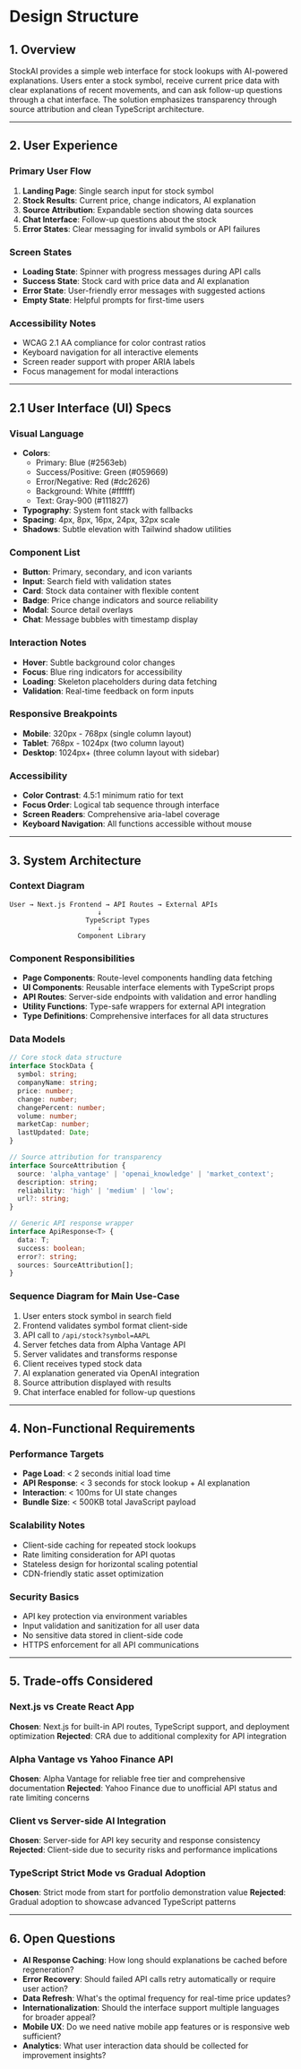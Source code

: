 # Design Structure

## 1. Overview
StockAI provides a simple web interface for stock lookups with AI-powered explanations. Users enter a stock symbol, receive current price data with clear explanations of recent movements, and can ask follow-up questions through a chat interface. The solution emphasizes transparency through source attribution and clean TypeScript architecture.

---

## 2. User Experience
### Primary User Flow
1. **Landing Page**: Single search input for stock symbol
2. **Stock Results**: Current price, change indicators, AI explanation
3. **Source Attribution**: Expandable section showing data sources
4. **Chat Interface**: Follow-up questions about the stock
5. **Error States**: Clear messaging for invalid symbols or API failures

### Screen States
- **Loading State**: Spinner with progress messages during API calls
- **Success State**: Stock card with price data and AI explanation
- **Error State**: User-friendly error messages with suggested actions
- **Empty State**: Helpful prompts for first-time users

### Accessibility Notes
- WCAG 2.1 AA compliance for color contrast ratios
- Keyboard navigation for all interactive elements
- Screen reader support with proper ARIA labels
- Focus management for modal interactions

---

## 2.1 User Interface (UI) Specs
### Visual Language
- **Colors**: 
  - Primary: Blue (#2563eb)
  - Success/Positive: Green (#059669) 
  - Error/Negative: Red (#dc2626)
  - Background: White (#ffffff)
  - Text: Gray-900 (#111827)
- **Typography**: System font stack with fallbacks
- **Spacing**: 4px, 8px, 16px, 24px, 32px scale
- **Shadows**: Subtle elevation with Tailwind shadow utilities

### Component List
- **Button**: Primary, secondary, and icon variants
- **Input**: Search field with validation states
- **Card**: Stock data container with flexible content
- **Badge**: Price change indicators and source reliability
- **Modal**: Source detail overlays
- **Chat**: Message bubbles with timestamp display

### Interaction Notes
- **Hover**: Subtle background color changes
- **Focus**: Blue ring indicators for accessibility
- **Loading**: Skeleton placeholders during data fetching
- **Validation**: Real-time feedback on form inputs

### Responsive Breakpoints
- **Mobile**: 320px - 768px (single column layout)
- **Tablet**: 768px - 1024px (two column layout)
- **Desktop**: 1024px+ (three column layout with sidebar)

### Accessibility
- **Color Contrast**: 4.5:1 minimum ratio for text
- **Focus Order**: Logical tab sequence through interface
- **Screen Readers**: Comprehensive aria-label coverage
- **Keyboard Navigation**: All functions accessible without mouse

---

## 3. System Architecture
### Context Diagram
```
User → Next.js Frontend → API Routes → External APIs
                      ↓
                   TypeScript Types
                      ↓
                 Component Library
```

### Component Responsibilities
- **Page Components**: Route-level components handling data fetching
- **UI Components**: Reusable interface elements with TypeScript props
- **API Routes**: Server-side endpoints with validation and error handling
- **Utility Functions**: Type-safe wrappers for external API integration
- **Type Definitions**: Comprehensive interfaces for all data structures

### Data Models
```typescript
// Core stock data structure
interface StockData {
  symbol: string;
  companyName: string;
  price: number;
  change: number;
  changePercent: number;
  volume: number;
  marketCap: number;
  lastUpdated: Date;
}

// Source attribution for transparency
interface SourceAttribution {
  source: 'alpha_vantage' | 'openai_knowledge' | 'market_context';
  description: string;
  reliability: 'high' | 'medium' | 'low';
  url?: string;
}

// Generic API response wrapper
interface ApiResponse<T> {
  data: T;
  success: boolean;
  error?: string;
  sources: SourceAttribution[];
}
```

### Sequence Diagram for Main Use-Case
1. User enters stock symbol in search field
2. Frontend validates symbol format client-side
3. API call to `/api/stock?symbol=AAPL`
4. Server fetches data from Alpha Vantage API
5. Server validates and transforms response
6. Client receives typed stock data
7. AI explanation generated via OpenAI integration
8. Source attribution displayed with results
9. Chat interface enabled for follow-up questions

---

## 4. Non-Functional Requirements
### Performance Targets
- **Page Load**: < 2 seconds initial load time
- **API Response**: < 3 seconds for stock lookup + AI explanation
- **Interaction**: < 100ms for UI state changes
- **Bundle Size**: < 500KB total JavaScript payload

### Scalability Notes
- Client-side caching for repeated stock lookups
- Rate limiting consideration for API quotas
- Stateless design for horizontal scaling potential
- CDN-friendly static asset optimization

### Security Basics
- API key protection via environment variables
- Input validation and sanitization for all user data
- No sensitive data stored in client-side code
- HTTPS enforcement for all API communications

---

## 5. Trade-offs Considered
### Next.js vs Create React App
**Chosen**: Next.js for built-in API routes, TypeScript support, and deployment optimization
**Rejected**: CRA due to additional complexity for API integration

### Alpha Vantage vs Yahoo Finance API
**Chosen**: Alpha Vantage for reliable free tier and comprehensive documentation
**Rejected**: Yahoo Finance due to unofficial API status and rate limiting concerns

### Client vs Server-side AI Integration
**Chosen**: Server-side for API key security and response consistency
**Rejected**: Client-side due to security risks and performance implications

### TypeScript Strict Mode vs Gradual Adoption
**Chosen**: Strict mode from start for portfolio demonstration value
**Rejected**: Gradual adoption to showcase advanced TypeScript patterns

---

## 6. Open Questions
- **AI Response Caching**: How long should explanations be cached before regeneration?
- **Error Recovery**: Should failed API calls retry automatically or require user action?
- **Data Refresh**: What's the optimal frequency for real-time price updates?
- **Internationalization**: Should the interface support multiple languages for broader appeal?
- **Mobile UX**: Do we need native mobile app features or is responsive web sufficient?
- **Analytics**: What user interaction data should be collected for improvement insights?